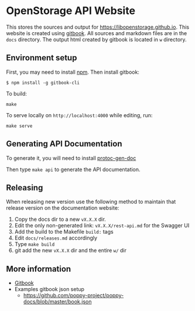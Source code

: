 # OpenStorage API Website
This stores the sources and output for https://libopenstorage.github.io. This website is created using
[gitbook](https://github.com/GitbookIO/gitbook-cli). All sources and markdown files are in the `docs` directory. The
output html created by gitbook is located in `w` directory.

## Environment setup
First, you may need to install [npm](https://nodejs.org/en/download/). Then install gitbook:

```
$ npm install -g gitbook-cli
```

To build:

```
make
```

To serve locally on `http://localhost:4000` while editing, run:

```
make serve
```

## Generating API Documentation
To generate it, you will need to install [protoc-gen-doc](https://github.com/lpabon/protoc-gen-doc/releases/tag/v1.1.1)


Then type `make api` to generate the API documentation.

## Releasing
When releasing new version use the following method to maintain that release
version on the documentation website:

1. Copy the docs dir to a new `vX.X.X` dir.
1. Edit the only non-generated link: `vX.X.X/rest-api.md` for the Swagger UI
1. Add the build to the Makefile `build:` tags
1. Edit `docs/releases.md` accordingly
1. Type `make build`
1. git add the new `vX.X.X` dir and the entire `w/` dir

## More information
* [Gitbook](https://toolchain.gitbook.com/)
* Examples gitbook json setup
    * https://github.com/poppy-project/poppy-docs/blob/master/book.json
